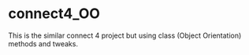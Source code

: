 # connect4_OO
This is the similar connect 4 project but using class (Object Orientation) methods and tweaks.
